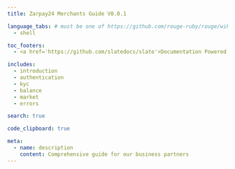 ```yaml
---
title: Zarpay24 Merchants Guide V0.0.1

language_tabs: # must be one of https://github.com/rouge-ruby/rouge/wiki/List-of-supported-languages-and-lexers
  - shell

toc_footers:
  - <a href='https://github.com/slatedocs/slate'>Documentation Powered by Slate</a>

includes:
  - introduction
  - authentication
  - kyc
  - balance
  - market
  - errors

search: true

code_clipboard: true

meta:
  - name: description
    content: Comprehensive guide for our business partners
---
```

